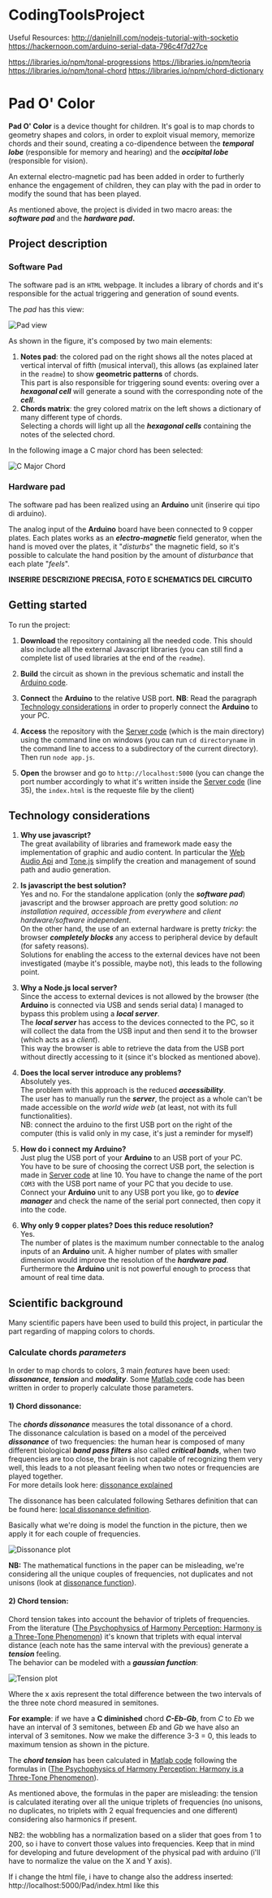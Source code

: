 # CodingToolsProject
Useful Resources: http://danielnill.com/nodejs-tutorial-with-socketio
                  https://hackernoon.com/arduino-serial-data-796c4f7d27ce

https://libraries.io/npm/tonal-progressions
https://libraries.io/npm/teoria
https://libraries.io/npm/tonal-chord
https://libraries.io/npm/chord-dictionary
# Pad O' Color
**Pad O' Color** is a device thought for children. It's goal is to map chords to geometry shapes and colors, in order to exploit visual memory, memorize chords and their sound, creating a co-dipendence between the ***temporal lobe*** (responsible for memory and hearing) and the ***occipital lobe*** (responsible for vision).


An external electro-magnetic pad has been added in order to furtherly enhance the engagement of children, they can play with the pad in order to modify the sound that has been played.

As mentioned above, the project is divided in two macro areas: the **_software pad_** and the **_hardware pad_.**
## Project description

### Software Pad

The software pad is an `HTML` webpage. It includes a library of chords and it's responsible for the actual triggering and generation of sound events.

The _pad_ has this view:

![Pad view](https://i.imgur.com/966YdFY.png)

As shown in the figure, it's composed by two main elements:
1. **Notes pad**: the colored pad on the right shows all the notes placed at vertical interval of fifth (musical interval), this allows (as explained later in the `readme`) to show **geometric patterns** of chords. <br />  This part is also responsible for triggering sound events: overing over a **_hexagonal cell_** will generate a sound with the corresponding note of the **_cell_**.
2. **Chords matrix**: the grey colored matrix on the left shows a dictionary of many different type of chords. <br /> 
Selecting a chords will light up all the **_hexagonal cells_** containing the notes of the selected chord.

In the following image a C major chord has been selected:

![C Major Chord](https://i.imgur.com/NAaE0Y3.png)

### Hardware pad

The software pad has been realized using an **Arduino** unit (inserire qui tipo di arduino). 

The analog input of the **Arduino** board have been connected to 9 copper plates. Each plates works as an **_electro-magnetic_** field generator, when the hand is moved over the plates, it "_disturbs_" the magnetic field, so it's possible to calculate the hand position by the amount of _disturbance_ that each plate "_feels_". 

**INSERIRE DESCRIZIONE PRECISA, FOTO E SCHEMATICS DEL CIRCUITO** 

## Getting started
To run the project:
1. **Download** the repository containing all the needed code. This should also include all the external Javascript libraries (you can still find a complete list of used libraries at the end of the `readme`).
2. **Build** the circuit as shown in the previous schematic and install the [Arduino code](pad9pad.ino).
3. **Connect** the **Arduino** to the relative USB port. **NB**: Read the paragraph [Technology considerations](#Technology-considerations) in order to properly connect the **Arduino** to your PC.
4. **Access** the repository  with the [Server code](app.js) (which is the main directory) using the command line on windows (you can run `cd directoryname` in the command line to access to a subdirectory of the current directory). Then run `node app.js`.

5. **Open** the browser and go to `http://localhost:5000` (you can change the port number accordingly to what it's written inside the [Server code](app.js) (line 35), the `index.html` is the requeste file by the client)

## Technology considerations 
1. **Why use javascript?** <br /> The great availability of libraries and framework made easy the implementation of graphic and audio content. In particular the [Web Audio Api](https://developer.mozilla.org/en/docs/Web/API/Web_Audio_API) and [Tone.js](https://tonejs.github.io) simplify the creation and management of sound path and audio generation.

2. **Is javascript the best solution?** <br />  Yes and no. For the standalone application (only the **_software pad_**) javascript and the browser approach are pretty good solution: _no installation required_, _accessible from everywhere_ and _client hardware/software independent_. <br /> On the other hand, the use of an external hardware is pretty _tricky_: the browser **_completely blocks_** any access to peripheral device by default (for safety reasons).<br /> Solutions for enabling the access to the external devices have not been investigated (maybe it's possible, maybe not), this leads to the following point.

3. **Why a Node.js local server?** <br /> Since the access to external devices is not allowed by the browser (the **Arduino** is connected via USB and sends serial data) I managed to bypass this problem using a **_local server_**. <br /> The **_local server_** has access to the devices connected to the PC, so it will collect the data from the USB input and then send it to the browser (which acts as a _client_). <br />This way the browser is able to retrieve the data from the USB port without directly accessing to it (since it's blocked as mentioned above). 

4. **Does the local server introduce any problems?** <br />Absolutely yes.<br />The problem with this approach is the reduced **_accessibility_**. <br /> The user has to manually run the **_server_**, the project as a whole can't be made accessible on the _world wide web_ (at least, not with its full functionalities).  
NB: connect the arduino to the first USB port on the right of the computer (this is valid only in my case, it's just a reminder for myself)

5. **How do i connect my Arduino?**<br /> Just plug the USB port of your **Arduino** to an USB port of your PC. <br /> You have to be sure of choosing the correct USB port, the selection is made in [Server code](app.js) at line 10. You have to change the name of the port `COM3` with the USB port name of your PC that you decide to use. <br /> Connect your **Arduino** unit to any USB port you like, go to **_device manager_** and check the name of the serial port connected, then copy it into the code.

6. **Why only 9 copper plates? Does this reduce resolution?** <br /> Yes. <br /> The number of plates is the maximum number connectable to the analog inputs of an **Arduino** unit. A higher number of plates with smaller dimension would improve the resolution of the **_hardware pad_**.<br /> Furthermore the **Arduino** unit is not powerful enough to process that amount of real time data.

## Scientific background

Many scientific papers have been used to build this project, in particular the part regarding of mapping colors to chords.

### Calculate chords _parameters_ 
In order to map chords to colors, 3 main _features_ have been used: **_dissonance_**, **_tension_** and **_modality_**. Some [Matlab code](/matlab_code/chords_functions.m) code has been written in order to properly calculate those parameters. 
#### 1) Chord dissonance:
The **_chords dissonance_** measures the total dissonance of a chord. <br />
The dissonance calculation is based on a model of the perceived **_dissonance_** of two frequencies: the human hear is composed of many different biological **_band pass filters_** also called **_critical bands_**, when two frequencies are too close, the brain is not capable of recognizing them very well, this leads to a not pleasant feeling when two notes or frequencies are played together.<br /> For more details look here: [dissonance explained](http://hep.physics.indiana.edu/~rickv/consonance_and_dissonance.html)

The dissonance has been calculated following Sethares definition that can be found here: [local dissonance definition](http://sethares.engr.wisc.edu/paperspdf/consonance.pdf).

Basically what we're doing is model the function in the picture, then we apply it for each couple of frequencies.

![Dissonance plot](http://sethares.engr.wisc.edu/images/image3.gif)

**NB:** The mathematical functions in the paper can be misleading, we're considering all the unique couples of frequencies, not duplicates and not unisons (look at [dissonance function](/matlab_code/dissmeasure.m)).

#### 2) Chord tension:
Chord tension takes into account the behavior of triplets of frequencies. From the literature ([The Psychophysics of Harmony Perception:
Harmony is a Three-Tone Phenomenon](https://pdfs.semanticscholar.org/f05e/56c9548fa18c64efeed248742e3a6afb0c02.pdf)) it's known that triplets with equal interval distance (each note has the same interval with the previous) generate a **_tension_** feeling.<br /> 
The behavior can be modeled with a **_gaussian function_**:

![Tension plot](https://www.researchgate.net/profile/Takashi_Fujisawa/publication/238730240/figure/download/fig2/AS:298725349052420@1448233081944/A-model-of-harmonic-tension-The-factor-determining-the-tension-of-the-triad-is-the.png)

Where the x axis represent the total difference between the two intervals of the three note chord measured in semitones.  

**For example**: if we have a **C diminished** chord **_C-Eb-Gb_**, from _C_ to _Eb_ we have an interval of 3 semitones, between _Eb_ and _Gb_ we have also an interval of 3 semitones. Now we make the difference 3-3 = 0, this leads to maximum tension as shown in the picture.

The **_chord tension_** has been calculated in [Matlab code](/matlab_code/chords_functions.m) following the formulas in ([The Psychophysics of Harmony Perception:
Harmony is a Three-Tone Phenomenon](https://pdfs.semanticscholar.org/f05e/56c9548fa18c64efeed248742e3a6afb0c02.pdf)). 

As mentioned above, the formulas in the paper are misleading: the tension is calculated iterating over all the unique triplets of frequencies (no unisons, no duplicates, no triplets with 2 equal frequencies and one different) considering also harmonics if present.


NB2: the wobbling has a normalization based on a slider that goes from 1 to 200, so i have to convert those values into frequencies. Keep that in mind for developing and future development of the physical pad with arduino (i'll have to normalize the value on the X and Y axis).

If i change the html file, i have to change also the address inserted: http://localhost:5000/Pad/index.html like this 
